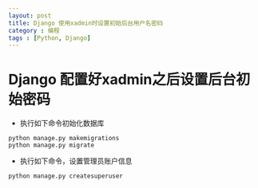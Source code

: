 ```yaml
---
layout: post
title: Django 使用xadmin时设置初始后台用户名密码
category : 编程
tags : [Python, Django]
---
```


# Django 配置好xadmin之后设置后台初始密码

* 执行如下命令初始化数据库
```
python manage.py makemigrations
python manage.py migrate
```

* 执行如下命令，设置管理员账户信息
```
python manage.py createsuperuser
```
